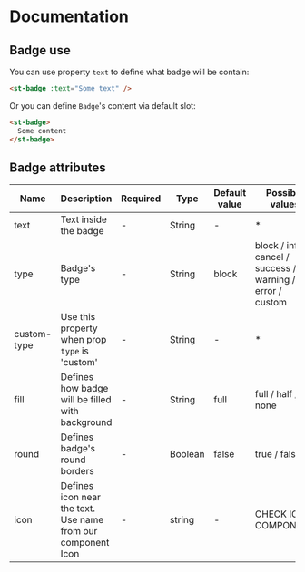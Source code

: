 # Documentation

## Badge use

You can use property `text` to define what badge will be contain:

```html
<st-badge :text="Some text" />
```

Or you can define `Badge`'s content via default slot:

```html
<st-badge>
  Some content
</st-badge>
```

## Badge attributes

| Name | Description | Required | Type | Default value | Possible values |
| --- | --- | --- | --- | --- | --- |
| text | Text inside the badge | - | String | - | * |
| type | Badge's type | - | String | block | block / info / cancel / success / warning / error / custom |
| custom-type | Use this property when prop `type` is 'custom' | - | String | - | * |
| fill | Defines how badge will be filled with background | - | String | full | full / half / none |
| round | Defines badge's round borders | - | Boolean | false | true / false |
| icon | Defines icon near the text. Use name from our component Icon  | - | string | - | CHECK ICON COMPONENT |
